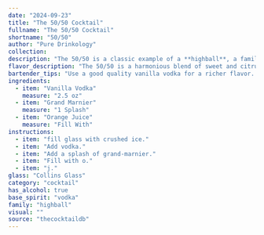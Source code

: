 ```yaml
---
date: "2024-09-23"
title: "The 50/50 Cocktail"
fullname: "The 50/50 Cocktail"
shortname: "50/50"
author: "Pure Drinkology"
collection:
description: "The 50/50 is a classic example of a **highball**, a family of mixed drinks typically served in tall glasses with a base spirit and a mixer. Its origins likely lie in the early 20th century, where the popularity of citrus-based cocktails like the Screwdriver and Orange Blossom blossomed. "
flavor_description: "The 50/50 is a harmonious blend of sweet and citrusy notes. The vanilla vodka provides a creamy, comforting base, while Grand Marnier adds a rich orange liqueur complexity. Fresh orange juice balances the sweetness with a bright, tangy zest. The result is a smooth, refreshing cocktail that's both sophisticated and easy to drink. "
bartender_tips: "Use a good quality vanilla vodka for a richer flavor. Ensure the Grand Marnier is chilled for a crisp, refreshing finish.  Shake the cocktail hard with ice to create a smooth, velvety texture. If you prefer a sweeter drink, add a splash of simple syrup. Garnish with an orange peel for an aromatic touch. "
ingredients:
  - item: "Vanilla Vodka"
    measure: "2.5 oz"
  - item: "Grand Marnier"
    measure: "1 Splash"
  - item: "Orange Juice"
    measure: "Fill With"
instructions:
  - item: "fill glass with crushed ice."
  - item: "Add vodka."
  - item: "Add a splash of grand-marnier."
  - item: "Fill with o."
  - item: "j."
glass: "Collins Glass"
category: "cocktail"
has_alcohol: true
base_spirit: "vodka"
family: "highball"
visual: ""
source: "thecocktaildb"
---
```


